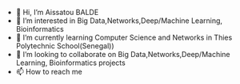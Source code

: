 - 👋 Hi, I’m Aissatou BALDE
- 👀 I’m interested in Big Data,Networks,Deep/Machine Learning, Bioinformatics
- 🌱 I’m currently learning Computer Science and Networks in Thies Polytechnic School(Senegal))
- 💞️ I’m looking to collaborate on Big Data,Networks,Deep/Machine Learning, Bioinformatics projects
- 📫 How to reach me

<!---
aiMBF/aiMBF is a ✨ special ✨ repository because its `README.md` (this file) appears on your GitHub profile.
You can click the Preview link to take a look at your changes.
--->
